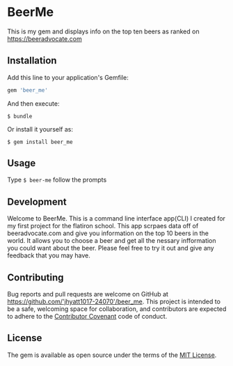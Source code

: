 # BeerMe

This is my gem and displays info on the top ten beers as ranked on https://beeradvocate.com

## Installation

Add this line to your application's Gemfile:

```ruby
gem 'beer_me'
```

And then execute:

    $ bundle

Or install it yourself as:

    $ gem install beer_me

## Usage

Type
<code>$ beer-me</code> 
follow the prompts

## Development

Welcome to BeerMe.
This is a command line interface app(CLI) I created for my first project for the flatiron school.  This app scrpaes data off of beeradvocate.com and give you information on the top 10 beers in the world.  It allows you to choose a beer and get all the nessary infformation you could want about the beer.  Please feel free to try it out and give any feedback that you may have.

## Contributing

Bug reports and pull requests are welcome on GitHub at https://github.com/'jhyatt1017-24070'/beer_me. This project is intended to be a safe, welcoming space for collaboration, and contributors are expected to adhere to the [Contributor Covenant](http://contributor-covenant.org) code of conduct.


## License

The gem is available as open source under the terms of the [MIT License](http://opensource.org/licenses/MIT).

